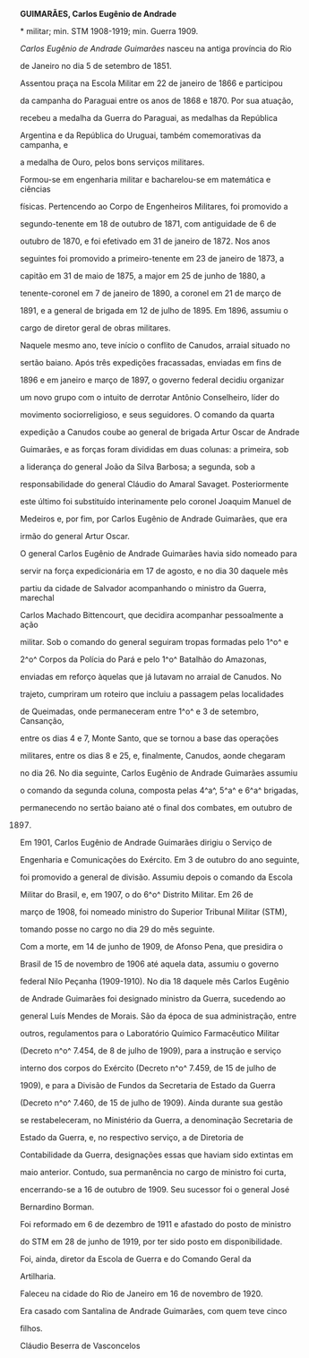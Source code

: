 **GUIMARÃES, Carlos Eugênio de Andrade**



\* militar; min. STM 1908-1919; min. Guerra 1909.



*Carlos Eugênio de Andrade Guimarães* nasceu na antiga província do Rio

de Janeiro no dia 5 de setembro de 1851.



Assentou praça na Escola Militar em 22 de janeiro de 1866 e participou

da campanha do Paraguai entre os anos de 1868 e 1870. Por sua atuação,

recebeu a medalha da Guerra do Paraguai, as medalhas da República

Argentina e da República do Uruguai, também comemorativas da campanha, e

a medalha de Ouro, pelos bons serviços militares.



Formou-se em engenharia militar e bacharelou-se em matemática e ciências

físicas. Pertencendo ao Corpo de Engenheiros Militares, foi promovido a

segundo-tenente em 18 de outubro de 1871, com antiguidade de 6 de

outubro de 1870, e foi efetivado em 31 de janeiro de 1872. Nos anos

seguintes foi promovido a primeiro-tenente em 23 de janeiro de 1873, a

capitão em 31 de maio de 1875, a major em 25 de junho de 1880, a

tenente-coronel em 7 de janeiro de 1890, a coronel em 21 de março de

1891, e a general de brigada em 12 de julho de 1895. Em 1896, assumiu o

cargo de diretor geral de obras militares.



Naquele mesmo ano, teve início o conflito de Canudos, arraial situado no

sertão baiano. Após três expedições fracassadas, enviadas em fins de

1896 e em janeiro e março de 1897, o governo federal decidiu organizar

um novo grupo com o intuito de derrotar Antônio Conselheiro, líder do

movimento sociorreligioso, e seus seguidores. O comando da quarta

expedição a Canudos coube ao general de brigada Artur Oscar de Andrade

Guimarães, e as forças foram divididas em duas colunas: a primeira, sob

a liderança do general João da Silva Barbosa; a segunda, sob a

responsabilidade do general Cláudio do Amaral Savaget. Posteriormente

este último foi substituído interinamente pelo coronel Joaquim Manuel de

Medeiros e, por fim, por Carlos Eugênio de Andrade Guimarães, que era

irmão do general Artur Oscar.



O general Carlos Eugênio de Andrade Guimarães havia sido nomeado para

servir na força expedicionária em 17 de agosto, e no dia 30 daquele mês

partiu da cidade de Salvador acompanhando o ministro da Guerra, marechal

Carlos Machado Bittencourt, que decidira acompanhar pessoalmente a ação

militar. Sob o comando do general seguiram tropas formadas pelo 1^o^ e

2^o^ Corpos da Polícia do Pará e pelo 1^o^ Batalhão do Amazonas,

enviadas em reforço àquelas que já lutavam no arraial de Canudos. No

trajeto, cumpriram um roteiro que incluiu a passagem pelas localidades

de Queimadas, onde permaneceram entre 1^o^ e 3 de setembro, Cansanção,

entre os dias 4 e 7, Monte Santo, que se tornou a base das operações

militares, entre os dias 8 e 25, e, finalmente, Canudos, aonde chegaram

no dia 26. No dia seguinte, Carlos Eugênio de Andrade Guimarães assumiu

o comando da segunda coluna, composta pelas 4^a^, 5^a^ e 6^a^ brigadas,

permanecendo no sertão baiano até o final dos combates, em outubro de

1897.



Em 1901, Carlos Eugênio de Andrade Guimarães dirigiu o Serviço de

Engenharia e Comunicações do Exército. Em 3 de outubro do ano seguinte,

foi promovido a general de divisão. Assumiu depois o comando da Escola

Militar do Brasil, e, em 1907, o do 6^o^ Distrito Militar. Em 26 de

março de 1908, foi nomeado ministro do Superior Tribunal Militar (STM),

tomando posse no cargo no dia 29 do mês seguinte.



Com a morte, em 14 de junho de 1909, de Afonso Pena, que presidira o

Brasil de 15 de novembro de 1906 até aquela data, assumiu o governo

federal Nilo Peçanha (1909-1910). No dia 18 daquele mês Carlos Eugênio

de Andrade Guimarães foi designado ministro da Guerra, sucedendo ao

general Luís Mendes de Morais. São da época de sua administração, entre

outros, regulamentos para o Laboratório Químico Farmacêutico Militar

(Decreto n^o^ 7.454, de 8 de julho de 1909), para a instrução e serviço

interno dos corpos do Exército (Decreto n^o^ 7.459, de 15 de julho de

1909), e para a Divisão de Fundos da Secretaria de Estado da Guerra

(Decreto n^o^ 7.460, de 15 de julho de 1909). Ainda durante sua gestão

se restabeleceram, no Ministério da Guerra, a denominação Secretaria de

Estado da Guerra, e, no respectivo serviço, a de Diretoria de

Contabilidade da Guerra, designações essas que haviam sido extintas em

maio anterior. Contudo, sua permanência no cargo de ministro foi curta,

encerrando-se a 16 de outubro de 1909. Seu sucessor foi o general José

Bernardino Borman.



Foi reformado em 6 de dezembro de 1911 e afastado do posto de ministro

do STM em 28 de junho de 1919, por ter sido posto em disponibilidade.



Foi, ainda, diretor da Escola de Guerra e do Comando Geral da

Artilharia.



Faleceu na cidade do Rio de Janeiro em 16 de novembro de 1920.



Era casado com Santalina de Andrade Guimarães, com quem teve cinco

filhos.



Cláudio Beserra de Vasconcelos



